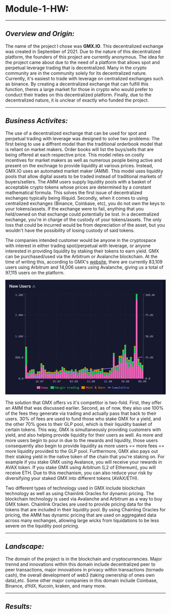 # **Module-1-HW:**
---
## *Overview and Origin:*
The name of the project I chose was **GMX.IO**. This decentralized exchange was created in September of 2021. Due to the nature of this decentralized platform, the founders of this project are currently anonymous. The idea for the project came about due to the need of a platform that allows spot and perpetual leverage trading that is decentralized. Many in the crypto community are in the community solely for its decentralized nature. Currently, it's easiest to trade with leverage on centralized exchanges such as binance. By creating a decentralized exchange that can fulfill this function, theres a large market for those in crypto who would prefer to conduct their trades on this decentralized platform. Finally, due to the decentralized nature, it is unclear of exactly who funded the project. 

---
## *Business Activites:*
The use of a decentralized exchange that can be used for spot and perpetual trading with leverage was designed to solve two problems: The first being to use a diffrent model than the traditional orderbook model that is reliant on market makers. Order books will list the buys/sells that are being offered at each respective price. This model relies on costly incentives for market makers as well as numerous people being active and present on the exchnage to provide liquidity at various prices. Instead, GMX.IO uses an automated market maker (AMM). This model uses liquidity pools that allow digital assets to be traded instead of traditional markets of buyers/sellers. The AMM users supply liquidity pools with a basket of acceptable crypto tokens whose prices are determined by a constant mathematical formula. This solves the first issue of decentralized exchanges typically being illiquid. Secondly, when it comes to using centralized exchanges (Binance, Coinbase, etc), you do not own the keys to your tokens/assets. If the exchange were to fail, anything that you held/owned on that exchange could potentially be lost. In a decentralized exchange, you're in charge of the custody of your tokens/assets. The only loss that could be incurred would be from depreciation of the asset, but you wouldn't have the possibility of losing custody of said tokens.
>
The companies intended customer would be anyone in the cryptospace with interest in either trading spot/perpetual with leverage, or anyone interested in providing liquidity by staking their tokens to earn yield. GMX can be purchased/used via the Arbitrum or Avalanche blockchain. At the time of writing this, according to GMX's [website](https://stats.gmx.io/), there are currently 83,109 users using Arbitrum and 14,006 users using Avalanche, giving us a total of 97,115 users on the platform. 
>
![users image](Images/Users.PNG)
>
The solution that GMX offers vs it's competitor is two-fold. First, they offer an AMM that was discussed earlier. Second, as of now, they also use 100% of the fees they generate via trading and actually pass that back to their users. 30% of fees are used to fund those who stake GMX for a yield, and the other 70% goes to their GLP pool, which is their liquidity basket of certain tokens. This way, GMX is simultaneously providing customers with yield, and also helping provide liquidity for their users as well. As more and more users begin to pour in due to the rewards and liquidity, those users consequently also begin to provide liquidity as more users == more fees == more liquidity provided to the GLP pool. Furthermore, GMX also pays out their staking yield in the native token of the chain that you're staking on. For example if you stake GMX using Avalance, you will receive your rewards in AVAX token. If you stake GMX using Arbitrum (L2 of Ethereum), you will receive ETH. Due to this mechanism, you can also reduce your risk by diversifying your staked GMX into different tokens (AVAX/ETH).
>
Two different types of technology used in GMX include blockchain technology as well as using Chainlink Oracles for dynamic pricing. The blockchain technology is used via Avalanche and Arbitrum as a way to buy GMX token. Chainlink Oracles are used to provide pricing data for the tokens that are included in their liquidity pool. By using Chainling Oracles for pricing, the AMM has dynamic pricing that are used on aggregated data across many exchanges, allowing large wicks from liquidations to be less severe on the liquidity pool pricing.

---
## *Landscape:*
The domain of the project is in the blockchain and cryptocurrencies. Major trennd and innovations within this domain include decentralized peer to peer transactions, major innovations in privacy within transactions (tornado cash), the overall development of web3 (taking ownership of ones own data),etc. Some other major companies in this domain include Coinbase, Binance, dYdX, Kucoin, kraken, and many more.

---
## *Results:*
